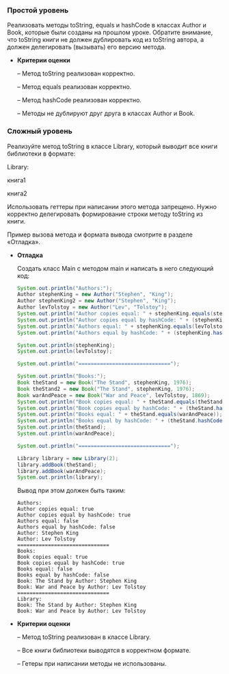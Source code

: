 ### **Простой уровень**

Реализовать методы toString, equals и hashCode в классах Author и Book, которые были созданы на прошлом уроке. Обратите внимание, что toString книги не должен дублировать код из toString автора, а должен делегировать (вызывать) его версию метода.

- **Критерии оценки**

  – Метод toString реализован корректно.

  – Метод equals реализован корректно.

  – Метод hashCode реализован корректно.

  – Методы не дублируют друг друга в классах Author и Book.

### **Сложный уровень**

Реализуйте метод toString в классе Library, который выводит все книги библиотеки в формате:

Library:

книга1

книга2

Использовать геттеры при написании этого метода запрещено. Нужно корректно делегировать формирование строки методу toString из книги.

Пример вызова метода и формата вывода смотрите в разделе «Отладка».

- **Отладка**

  Создать класс Main с методом main и написать в него следующий код:

    ```java
    System.out.println("Authors:");
    Author stephenKing = new Author("Stephen", "King");
    Author stephenKing2 = new Author("Stephen", "King");
    Author levTolstoy = new Author("Lev", "Tolstoy");
    System.out.println("Author copies equal: " + stephenKing.equals(stephenKing2));
    System.out.println("Author copies equal by hashCode: " + (stephenKing.hashCode() == stephenKing2.hashCode()));
    System.out.println("Authors equal: " + stephenKing.equals(levTolstoy));
    System.out.println("Authors equal by hashCode: " + (stephenKing.hashCode() == levTolstoy.hashCode()));
    
    System.out.println(stephenKing);
    System.out.println(levTolstoy);
    
    System.out.println("==============================");
    
    System.out.println("Books:");
    Book theStand = new Book("The Stand", stephenKing, 1976);
    Book theStand2 = new Book("The Stand", stephenKing, 1976);
    Book warAndPeace = new Book("War and Peace", levTolstoy, 1869);
    System.out.println("Book copies equal: " + theStand.equals(theStand2));
    System.out.println("Book copies equal by hashCode: " + (theStand.hashCode() == theStand2.hashCode()));
    System.out.println("Books equal: " + theStand.equals(warAndPeace));
    System.out.println("Books equal by hashCode: " + (theStand.hashCode() == warAndPeace.hashCode()));
    System.out.println(theStand);
    System.out.println(warAndPeace);
    
    System.out.println("==============================");
    
    Library library = new Library(2);
    library.addBook(theStand);
    library.addBook(warAndPeace);
    System.out.println(library);
    ```

  Вывод при этом должен быть таким:

    ```
    Authors:
    Author copies equal: true
    Author copies equal by hashCode: true
    Authors equal: false
    Authors equal by hashCode: false
    Author: Stephen King
    Author: Lev Tolstoy
    ==============================
    Books:
    Book copies equal: true
    Book copies equal by hashCode: true
    Books equal: false
    Books equal by hashCode: false
    Book: The Stand by Author: Stephen King
    Book: War and Peace by Author: Lev Tolstoy
    ==============================
    Library: 
    Book: The Stand by Author: Stephen King
    Book: War and Peace by Author: Lev Tolstoy
    ```


- **Критерии оценки**

  – Метод toString реализован в классе Library.

  – Все книги библиотеки выводятся в корректном формате.

  – Гетеры при написании методы не использованы.